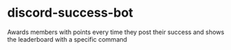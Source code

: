 # discord-success-bot
Awards members with points every time they post their success and shows the leaderboard with a specific command
